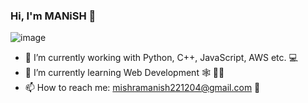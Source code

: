 ### Hi, I'm MANiSH 👋
![image](https://user-images.githubusercontent.com/68260613/133888482-b804ed2d-6dd2-4ac7-be75-03fb5f9c209d.png)

- 🔭 I’m currently working with Python, C++, JavaScript, AWS etc. 💻
- 🌱 I’m currently learning Web Development 🕸 👨‍💻
- 📫 How to reach me: mishramanish221204@gmail.com 📧

<!--
**mANisH-03/mANisH-03** is a ✨ _special_ ✨ repository because its `README.md` (this file) appears on your GitHub profile.

Here are some ideas to get you started:

- 🔭 I’m currently working with Python, Flask, Oracle, AWS etc. 💻
- 🌱 I’m currently learning Web Development 🕸 👨‍💻
- 📫 How to reach me: mishramanish221204@gmail.com 📧


-->
